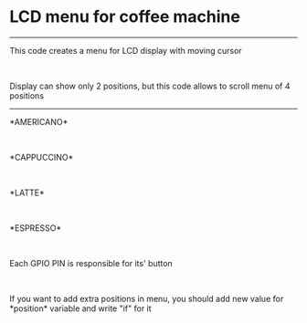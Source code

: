 <h1>LCD menu for coffee machine</h1>
<hr>
<p>This code creates a menu for LCD display with moving cursor</p>
<br>
<p>Display can show only 2 positions, but this code allows to scroll menu of 4 positions</p>
<hr>
<p>*AMERICANO*</p>
<br>
<p>*CAPPUCCINO*</p>
<br>
<p>*LATTE*</p>
<br>
<p>*ESPRESSO*</p>
<br>

<p>Each GPIO PIN is responsible for its' button</p>
<br>
<p>If you want to add extra positions in menu, you should add new value for *position* variable and write "if" for it</p>
